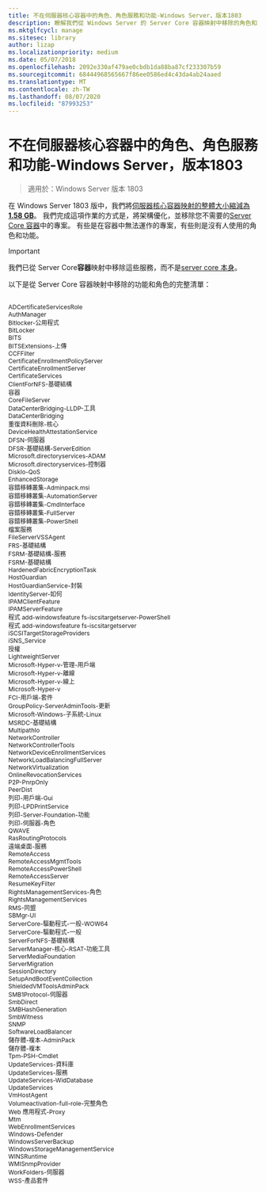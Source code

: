 ```yaml
---
title: 不在伺服器核心容器中的角色、角色服務和功能-Windows Server，版本1803
description: 瞭解我們從 Windows Server 的 Server Core 容器映射中移除的角色和功能。
ms.mktglfcycl: manage
ms.sitesec: library
author: lizap
ms.localizationpriority: medium
ms.date: 05/07/2018
ms.openlocfilehash: 2092e330af479ae0cbdb1da88ba87cf233307b59
ms.sourcegitcommit: 68444968565667f86ee0586ed4c43da4ab24aaed
ms.translationtype: MT
ms.contentlocale: zh-TW
ms.lasthandoff: 08/07/2020
ms.locfileid: "87993253"
---
```

# <a name="roles-role-services-and-features-not-in-server-core-containers---windows-server-version-1803"></a>不在伺服器核心容器中的角色、角色服務和功能-Windows Server，版本1803

> 適用於：Windows Server 版本 1803

在 Windows Server 1803 版中，我們將[伺服器核心容器映射的整體大小縮減為**1.58 GB**](https://blogs.technet.microsoft.com/virtualization/2018/01/22/a-smaller-windows-server-core-container-with-better-application-compatibility/)。 我們完成這項作業的方式是，將架構優化，並移除您不需要的[Server Core 容器](/virtualization/windowscontainers/about/)中的專案。 有些是在容器中無法運作的專案，有些則是沒有人使用的角色和功能。

> [!IMPORTANT]
> 我們已從 Server Core**容器**映射中移除這些服務，而不是[server core 本身](server-core-roles-and-services.md)。

以下是從 Server Core 容器映射中移除的功能和角色的完整清單：

<div style='font-size:9.0pt'>

<br>ADCertificateServicesRole
<br>AuthManager
<br>Bitlocker-公用程式
<br>BitLocker
<br>BITS
<br>BITSExtensions-上傳
<br>CCFFilter
<br>CertificateEnrollmentPolicyServer
<br>CertificateEnrollmentServer
<br>CertificateServices
<br>ClientForNFS-基礎結構
<br>容器
<br>CoreFileServer
<br>DataCenterBridging-LLDP-工具
<br>DataCenterBridging
<br>重復資料刪除-核心
<br>DeviceHealthAttestationService
<br>DFSN-伺服器
<br>DFSR-基礎結構-ServerEdition
<br>Microsoft.directoryservices-ADAM
<br>Microsoft.directoryservices-控制器
<br>DiskIo-QoS
<br>EnhancedStorage
<br>容錯移轉叢集-Adminpack.msi
<br>容錯移轉叢集-AutomationServer
<br>容錯移轉叢集-CmdInterface
<br>容錯移轉叢集-FullServer
<br>容錯移轉叢集-PowerShell
<br>檔案服務
<br>FileServerVSSAgent
<br>FRS-基礎結構
<br>FSRM-基礎結構-服務
<br>FSRM-基礎結構
<br>HardenedFabricEncryptionTask
<br>HostGuardian
<br>HostGuardianService-封裝
<br>IdentityServer-如何
<br>IPAMClientFeature
<br>IPAMServerFeature
<br>程式 add-windowsfeature fs-iscsitargetserver-PowerShell
<br>程式 add-windowsfeature fs-iscsitargetserver
<br>iSCSITargetStorageProviders
<br>iSNS_Service
<br>授權
<br>LightweightServer
<br>Microsoft-Hyper-v-管理-用戶端
<br>Microsoft-Hyper-v-離線
<br>Microsoft-Hyper-v-線上
<br>Microsoft-Hyper-v
<br>FCI-用戶端-套件
<br>GroupPolicy-ServerAdminTools-更新
<br>Microsoft-Windows-子系統-Linux
<br>MSRDC-基礎結構
<br>MultipathIo
<br>NetworkController
<br>NetworkControllerTools
<br>NetworkDeviceEnrollmentServices
<br>NetworkLoadBalancingFullServer
<br>NetworkVirtualization
<br>OnlineRevocationServices
<br>P2P-PnrpOnly
<br>PeerDist
<br>列印-用戶端-Gui
<br>列印-LPDPrintService
<br>列印-Server-Foundation-功能
<br>列印-伺服器-角色
<br>QWAVE
<br>RasRoutingProtocols
<br>遠端桌面-服務
<br>RemoteAccess
<br>RemoteAccessMgmtTools
<br>RemoteAccessPowerShell
<br>RemoteAccessServer
<br>ResumeKeyFilter
<br>RightsManagementServices-角色
<br>RightsManagementServices
<br>RMS-同盟
<br>SBMgr-UI
<br>ServerCore-驅動程式-一般-WOW64
<br>ServerCore-驅動程式-一般
<br>ServerForNFS-基礎結構
<br>ServerManager-核心-RSAT-功能工具
<br>ServerMediaFoundation
<br>ServerMigration
<br>SessionDirectory
<br>SetupAndBootEventCollection
<br>ShieldedVMToolsAdminPack
<br>SMB1Protocol-伺服器
<br>SmbDirect
<br>SMBHashGeneration
<br>SmbWitness
<br>SNMP
<br>SoftwareLoadBalancer
<br>儲存體-複本-AdminPack
<br>儲存體-複本
<br>Tpm-PSH-Cmdlet
<br>UpdateServices-資料庫
<br>UpdateServices-服務
<br>UpdateServices-WidDatabase
<br>UpdateServices
<br>VmHostAgent
<br>Volumeactivation-full-role-完整角色
<br>Web 應用程式-Proxy
<br>Mtm
<br>WebEnrollmentServices
<br>Windows-Defender
<br>WindowsServerBackup
<br>WindowsStorageManagementService
<br>WINSRuntime
<br>WMISnmpProvider
<br>WorkFolders-伺服器
<br>WSS-產品套件

</div>